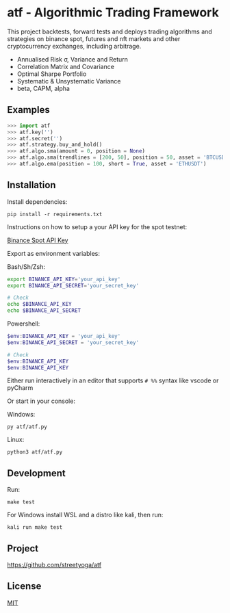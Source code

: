 # atf - Algorithmic Trading Framework

This project backtests, forward tests and deploys trading algorithms and strategies on binance spot, futures and nft markets and other cryptocurrency exchanges, including arbitrage.

- Annualised Risk σ, Variance and Return
- Correlation Matrix and Covariance
- Optimal Sharpe Portfolio
- Systematic & Unsystematic Variance
- beta, CAPM, alpha

## Examples

```python
>>> import atf
>>> atf.key('')
>>> atf.secret('')
>>> atf.strategy.buy_and_hold()
>>> atf.algo.sma(amount = 0, position = None)
>>> atf.algo.sma(trendlines = [200, 50], position = 50, asset = 'BTCUSDT')
>>> atf.algo.ema(position = 100, short = True, asset = 'ETHUSDT')

```
## Installation 
Install dependencies:
```
pip install -r requirements.txt
```
Instructions on how to setup a your API key for the spot testnet:

[Binance Spot API Key](https://dev.binance.vision/t/9)

Export as environment variables:

Bash/Sh/Zsh:    
```sh                           
export BINANCE_API_KEY='your_api_key'           
export BINANCE_API_SECRET='your_secret_key'      

# Check
echo $BINANCE_API_KEY
echo $BINANCE_API_SECRET
```

Powershell:   
```powershell                                 
$env:BINANCE_API_KEY = 'your_api_key'          
$env:BINANCE_API_SECRET = 'your_secret_key'    

# Check
$env:BINANCE_API_KEY
$env:BINANCE_API_KEY
```

Either run interactively in an editor that supports `# %%` syntax like vscode or pyCharm

Or start in your console:

Windows:
```
py atf/atf.py
```
Linux:
```
python3 atf/atf.py
```
## Development

Run:
```
make test
```
For Windows install WSL and a distro like kali, then run: 
```
kali run make test
```


## Project 

https://github.com/streetyoga/atf

## License

[MIT](LICENSE.txt)
